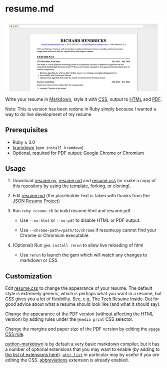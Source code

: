 # resume.md

![Resume](resume.png)

Write your resume in
[Markdown](https://raw.githubusercontent.com/mikepqr/resume.md/main/resume.md),
style it with [CSS](resume.css), output to [HTML](resume.html) and
[PDF](resume.pdf).

Note: This is version has been redone in Ruby simply because I wanted a way to do live development of my resume

## Prerequisites

- Ruby ≥ 3.0
- [kramdown](https://github.com/gettalong/kramdown) (`gem install
kramdown`)
- Optional, required for PDF output: Google Chrome or Chromium

## Usage

1. Download [resume.py](resume.py), [resume.md](resume.md) and
   [resume.css](resume.css) (or make a copy of this repository by [using the
   template](https://github.com/mikepqr/resume.md/generate), forking, or
   cloning).

2. Edit [resume.md](resume.md) (the placeholder text is taken with thanks from
   the [JSON Resume Project](https://jsonresume.org/themes/))

3. Run `ruby resume.rb` to build resume.html and resume.pdf.

   - Use `--no-html` or `--no-pdf` to disable HTML or PDF output.

   - Use `--chrome-path=/path/to/chrome` if resume.py cannot find your Chrome
     or Chromium executable.

4. (Optional) Run `gem install rerun` to allow live reloading of html

   - Use `rerun` to launch the gem which will watch any changes to markdown or CSS

## Customization

Edit [resume.css](resume.css) to change the appearance of your resume. The
default style is extremely generic, which is perhaps what you want in a resume,
but CSS gives you a lot of flexibility. See, e.g. [The Tech Resume
Inside-Out](https://www.thetechinterview.com/) for good advice about what a
resume should look like (and what it should say).

Change the appearance of the PDF version (without affecting the HTML version) by
adding rules under the `@media print` CSS selector.

Change the margins and paper size of the PDF version by editing the [`@page` CSS
rule](https://developer.mozilla.org/en-US/docs/Web/CSS/%40page/size).

[python-markdown](https://python-markdown.github.io/) is by default a very basic
markdown compiler, but it has a number of optional extensions that you may want
to enable (by adding to [the list of extensions
here](https://github.com/mikepqr/resume.md/blob/f1b0699a9b66833cb67bb59111f45a09ed3c0f7e/resume.py#L112)).
<code><a
href="https://python-markdown.github.io/extensions/attr_list/">attr_list</a></code>
in particular may by useful if you are editing the CSS.
[abbreviations](https://python-markdown.github.io/extensions/abbreviations/)
extension is already enabled.
